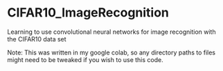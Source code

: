 # CIFAR10_ImageRecognition
Learning to use convolutional neural networks for image recognition with the CIFAR10 data set

Note: This was written in my google colab, so any directory paths to files might need to be tweaked if you wish to use this code.
